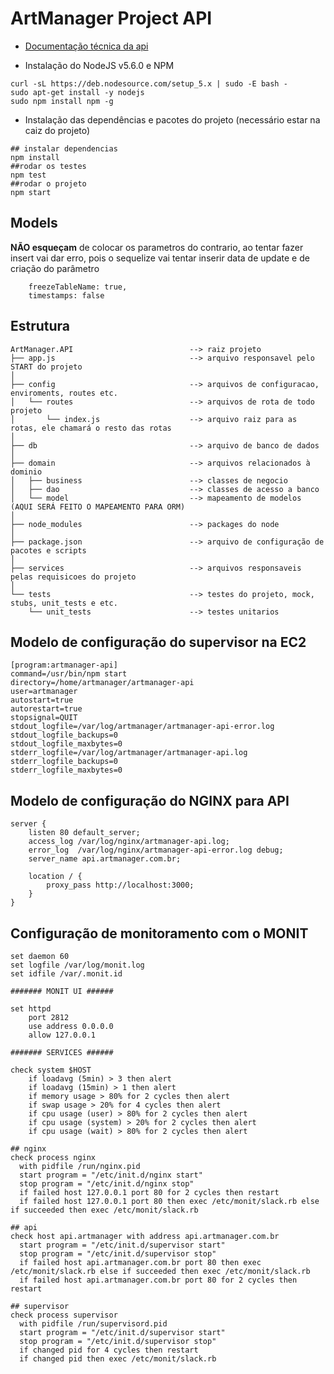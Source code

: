 # ArtManager Project API

 - [Documentação técnica da api](https://github.com/artmanager/artmanager-api/blob/master/api-documentation.md)

 - Instalação do NodeJS v5.6.0 e NPM

```
curl -sL https://deb.nodesource.com/setup_5.x | sudo -E bash -
sudo apt-get install -y nodejs
sudo npm install npm -g
```

 - Instalação das dependências e pacotes do projeto (necessário estar na caiz do projeto)

```
## instalar dependencias
npm install
##rodar os testes
npm test
##rodar o projeto
npm start
```
 
## Models
**NÃO esqueçam** de colocar os parametros do contrario, ao tentar fazer insert vai dar erro, pois o sequelize vai tentar inserir data de update e de criação do parâmetro

```
    freezeTableName: true,
    timestamps: false
```

## Estrutura

```
ArtManager.API                          --> raiz projeto
├── app.js                              --> arquivo responsavel pelo START do projeto 
│
├── config                              --> arquivos de configuracao, enviroments, routes etc.	
│   └── routes                          --> arquivos de rota de todo projeto 
│       └── index.js                    --> arquivo raiz para as rotas, ele chamará o resto das rotas 
│     
├── db                                  --> arquivo de banco de dados 
│
├── domain                              --> arquivos relacionados à dominio 
│   ├── business                        --> classes de negocio 
│   ├── dao                             --> classes de acesso a banco 
│   └── model                           --> mapeamento de modelos (AQUI SERÁ FEITO O MAPEAMENTO PARA ORM)
│
├── node_modules                        --> packages do node 
│
├── package.json                        --> arquivo de configuração de pacotes e scripts
│
├── services                            --> arquivos responsaveis pelas requisicoes do projeto 
│
└── tests                               --> testes do projeto, mock, stubs, unit_tests e etc.
    └── unit_tests                      --> testes unitarios 
```

## Modelo de configuração do supervisor na EC2

```
[program:artmanager-api]
command=/usr/bin/npm start
directory=/home/artmanager/artmanager-api
user=artmanager
autostart=true
autorestart=true
stopsignal=QUIT
stdout_logfile=/var/log/artmanager/artmanager-api-error.log
stdout_logfile_backups=0
stdout_logfile_maxbytes=0
stderr_logfile=/var/log/artmanager/artmanager-api.log
stderr_logfile_backups=0
stderr_logfile_maxbytes=0
```

## Modelo de configuração do NGINX para API

```
server {
    listen 80 default_server;
    access_log /var/log/nginx/artmanager-api.log;
    error_log  /var/log/nginx/artmanager-api-error.log debug;
    server_name api.artmanager.com.br;

    location / {
        proxy_pass http://localhost:3000;
    }
}
```

## Configuração de monitoramento com o MONIT

```
set daemon 60
set logfile /var/log/monit.log
set idfile /var/.monit.id

####### MONIT UI ######

set httpd
    port 2812
    use address 0.0.0.0
    allow 127.0.0.1

####### SERVICES ######

check system $HOST
    if loadavg (5min) > 3 then alert
    if loadavg (15min) > 1 then alert
    if memory usage > 80% for 2 cycles then alert
    if swap usage > 20% for 4 cycles then alert
    if cpu usage (user) > 80% for 2 cycles then alert
    if cpu usage (system) > 20% for 2 cycles then alert
    if cpu usage (wait) > 80% for 2 cycles then alert

## nginx
check process nginx
  with pidfile /run/nginx.pid
  start program = "/etc/init.d/nginx start"
  stop program = "/etc/init.d/nginx stop"
  if failed host 127.0.0.1 port 80 for 2 cycles then restart
  if failed host 127.0.0.1 port 80 then exec /etc/monit/slack.rb else if succeeded then exec /etc/monit/slack.rb

## api
check host api.artmanager with address api.artmanager.com.br
  start program = "/etc/init.d/supervisor start"
  stop program = "/etc/init.d/supervisor stop"
  if failed host api.artmanager.com.br port 80 then exec /etc/monit/slack.rb else if succeeded then exec /etc/monit/slack.rb
  if failed host api.artmanager.com.br port 80 for 2 cycles then restart

## supervisor
check process supervisor
  with pidfile /run/supervisord.pid
  start program = "/etc/init.d/supervisor start"
  stop program = "/etc/init.d/supervisor stop"
  if changed pid for 4 cycles then restart
  if changed pid then exec /etc/monit/slack.rb
```

